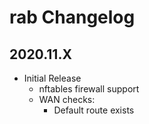 # rab Changelog

## 2020.11.X

- Initial Release
  - nftables firewall support
  - WAN checks:
    - Default route exists
